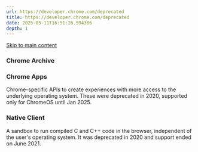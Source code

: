 ```yaml
---
url: https://developer.chrome.com/deprecated
title: https://developer.chrome.com/deprecated
date: 2025-05-11T16:51:26.594386
depth: 1
---
```


[ Skip to main content ](https://developer.chrome.com/deprecated#main-content)


###  Chrome Archive 
###  Chrome Apps 
Chrome-specific APIs to create experiences with more access to the underlying operating system. These were deprecated in 2020, supported only for ChromeOS until Jan 2025. 
###  Native Client 
A sandbox to run compiled C and C++ code in the browser, independent of the user's operating system. It was deprecated in 2020 and support ended on June 2021. 

